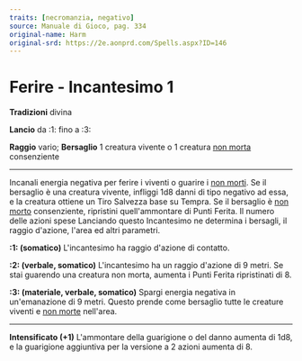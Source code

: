 ```yaml
---
traits: [necromanzia, negativo]
source: Manuale di Gioco, pag. 334
original-name: Harm
original-srd: https://2e.aonprd.com/Spells.aspx?ID=146
---
```


# Ferire - Incantesimo 1

**Tradizioni** divina

**Lancio** da :1: fino a :3:

**Raggio** vario; **Bersaglio** 1 creatura vivente o 1 creatura
[non morta](/tratti/non-morto) consenziente

---

Incanali energia negativa per ferire i viventi o guarire i
[non morti](/tratti/non-morto). Se il bersaglio è una creatura vivente, infliggi
1d8 danni di tipo negativo ad essa, e la creatura ottiene un Tiro Salvezza base
su Tempra. Se il bersaglio è [non morto](/tratti/non-morto) consenziente,
ripristini quell'ammontare di Punti Ferita. Il numero delle azioni spese
Lanciando questo Incantesimo ne determina i bersagli, il raggio d'azione, l'area
ed altri parametri.

**:1: (somatico)** L'incantesimo ha raggio d'azione di contatto.

**:2: (verbale, somatico)** L'incantesimo ha un raggio d'azione di 9 metri. Se
stai guarendo una creatura non morta, aumenta i Punti Ferita ripristinati di 8.

**:3: (materiale, verbale, somatico)** Spargi energia negativa in un'emanazione
di 9 metri. Questo prende come bersaglio tutte le creature viventi e
[non morte](/tratti/non-morto) nell'area.

---

**Intensificato (+1)** L'ammontare della guarigione o del danno aumenta di 1d8,
e la guarigione aggiuntiva per la versione a 2 azioni aumenta di 8.
